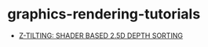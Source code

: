 # graphics-rendering-tutorials

- [Z-TILTING: SHADER BASED 2.5D DEPTH SORTING](https://www.yoyogames.com/en/blog/z-tilting-shader-based-2-dot-5d-depth-sorting)
